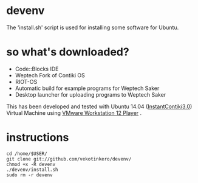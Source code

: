 # devenv
The 'install.sh' script is used for installing some software for Ubuntu. 

# so what's downloaded?
- Code::Blocks IDE
- Weptech Fork of Contiki OS 
- RIOT-OS
- Automatic build for example programs for Weptech Saker
- Desktop launcher for uploading programs to Weptech Saker

This has been developed and tested with Ubuntu 14.04 ([InstantContiki3.0](https://sourceforge.net/projects/contiki/files/Instant%20Contiki/)) Virtual Machine using [VMware Workstation 12 Player](https://my.vmware.com/en/web/vmware/free#desktop_end_user_computing/vmware_workstation_player/12_0)
.

# instructions 

```
cd /home/$USER/
git clone git://github.com/vekotinkero/devenv/ 
chmod +x -R devenv
./devenv/install.sh
sudo rm -r devenv
```



